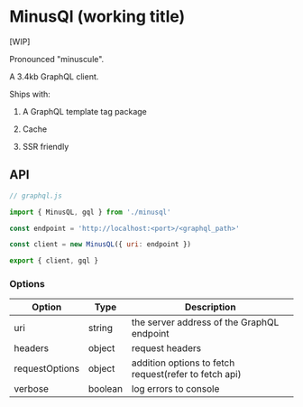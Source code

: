 # MinusQl (working title)

[WIP]

Pronounced "minuscule".

A 3.4kb GraphQL client.

Ships with:

1. A GraphQL template tag package

1. Cache

1. SSR friendly

## API

```js
// graphql.js

import { MinusQL, gql } from './minusql'

const endpoint = 'http://localhost:<port>/<graphql_path>'

const client = new MinusQL({ uri: endpoint })

export { client, gql }
```

### Options

| Option         | Type    | Description                                           |
| -------------- | ------- | ----------------------------------------------------- |
| uri            | string  | the server address of the GraphQL endpoint            |
| headers        | object  | request headers                                       |
| requestOptions | object  | addition options to fetch request(refer to fetch api) |
| verbose        | boolean | log errors to console                                 |
